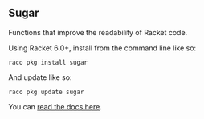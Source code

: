 Sugar
-----

Functions that improve the readability of Racket code.

Using Racket 6.0+, install from the command line like so:

    raco pkg install sugar

And update like so:

    raco pkg update sugar

You can [read the docs here](http://pkg-build.racket-lang.org/doc/sugar).
